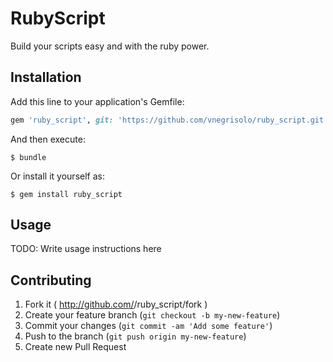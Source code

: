 # RubyScript

Build your scripts easy and with the ruby power.

## Installation

Add this line to your application's Gemfile:

```ruby
gem 'ruby_script', git: 'https://github.com/vnegrisolo/ruby_script.git'
```
And then execute:

    $ bundle

Or install it yourself as:

    $ gem install ruby_script

## Usage

TODO: Write usage instructions here

## Contributing

1. Fork it ( http://github.com/<my-github-username>/ruby_script/fork )
2. Create your feature branch (`git checkout -b my-new-feature`)
3. Commit your changes (`git commit -am 'Add some feature'`)
4. Push to the branch (`git push origin my-new-feature`)
5. Create new Pull Request
